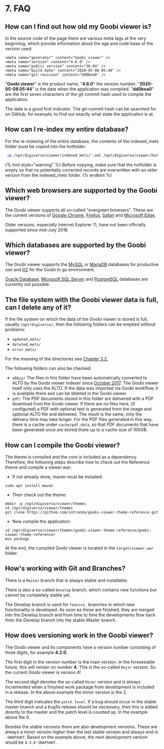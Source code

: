 # 7. FAQ

## How can I find out how old my Goobi viewer is?

In the source code of the page there are various meta tags at the very beginning, which provide information about the age and code base of the version used:

```markup
<meta name="generator" content="Goobi viewer" />
<meta name="version" content="4.6.0" />
<meta name="public version" content="20.04" />
<meta name="build date" content="2020-05-08 05:44" />
<meta name="git-revision" content="dd0bea0" />
```

"**Goobi viewer**" is the product name, "**4.6.0**" the version number. "**2020-05-08 05:44**" is the date when the application was compiled. "**dd0bea0**" are the first seven characters of the git commit hash used to compile the application. 

The date is a good first indicator. The git-commit hash can be searched for on GitHub, for example, to find out exactly what state the application is at.

## How can I re-index my entire database? 

For the re-indexing of the entire database, the contents of the indexed\_mets folder must be copied into the hotfolder:

```bash
 cp /opt/digiverso/viewer/indexed_mets/*.xml /opt/digiverso/viewer/hotfolder/ 
```

{% hint style="warning" %}
Before copying, make sure that the hotfolder is empty so that no potentially corrected records are overwritten with an older version from the indexed\_mets folder. 
{% endhint %}

## Which web browsers are supported by the Goobi viewer? 

The Goobi viewer supports all so-called "evergreen browsers". These are the current versions of [Google Chrome](https://www.google.com/chrome/), [Firefox](http://www.mozilla.org/firefox/), [Safari](http://www.apple.com/safari/) and [Microsoft Edge](https://www.microsoft.com/en-us/windows/microsoft-edge). 

Older versions, especially Internet Explorer 11, have not been officially supported since mid-July 2018. 

## Which databases are supported by the Goobi viewer? 

The Goobi viewer supports the [MySQL](https://en.wikipedia.org/wiki/MySQL) or [MariaDB](https://en.wikipedia.org/wiki/MariaDB) databases for productive use and [H2](https://en.wikipedia.org/wiki/H2_%28DBMS%29) for the Goobi to go environment. 

[Oracle Database](https://en.wikipedia.org/wiki/Oracle_Database), [Microsoft SQL Server](https://en.wikipedia.org/wiki/Microsoft_SQL_Server) and [PostgreSQL](https://en.wikipedia.org/wiki/PostgreSQL) databases are currently not possible.

## The file system with the Goobi viewer data is full, can I delete any of it?

If the file system on which the data of the Goobi viewer is stored is full, usually `/opt/digiverso/`, then the following folders can be emptied without problems:

* `updated_mets/`
* `deleted_mets/`
* `error_mets/`

For the meaning of the directories see [Chapter 3.2.](3/3.2.md)

The following folders can also be checked:

* `abbyy/`  The files in this folder have been automatically converted to ALTO by the Goobi viewer Indexer since [October 2017](https://docs.intranda.com/goobi-viewer-digests-de/2017/10#speicherverbrauch). The Goobi viewer itself only uses the ALTO. If the data was imported via Goobi workflow, it is available there and can be deleted in the Goobi viewer.
* `pdf/` The PDF documents stored in this folder are delivered with a PDF download from the Goobi viewer. If there are no files here, \(if configured\) a PDF with optional text is generated from the image and optional ALTO file and delivered. The result is the same, only the delivery time may take longer.  For the PDF files generated in this way, there is a cache under `cache/pdf.data`, so that PDF documents that have been generated once are stored there up to a cache size of 100GB.

## How can I compile the Goobi viewer?

The theme is compiled and the core is included as a dependency. Therefore, the following steps describe how to check out the Reference theme and compile a viewer.war:

* If not already done, maven must be installed: 

```text
sudo apt install maven
```

* Then check out the theme: 

```text
mkdir -p /opt/digiverso/viewer/themes
cd /opt/digiverso/viewer/themes
git clone https://github.com/intranda/goobi-viewer-theme-reference.git
```

* Now compile the application: 

```text
cd /opt/digiverso/viewer/themes(goobi-viewer-theme-reference/goobi-viewer-theme-reference/
mvn package
```

At the end, the compiled Goobi viewer is located in the `target/viewer.war` folder.

## How's working with Git and Branches?

There is a `Master` branch that is always stable and installable. 

There is also a so-called `Develop` branch, which contains new functions but cannot be completely stable yet. 

The Develop branch is used for `feature_` branches in which new functionality is developed. As soon as these are finished, they are merged into the Develop branch and from time to time the developments flow back from the Develop branch into the stable Master branch.

## How does versioning work in the Goobi viewer?

The Goobi viewer and its components have a version number consisting of three digits, for example **4.2.0**.

 The first digit in the version number is the main version. In the foreseeable future, this will remain on number **4**. This is the so-called `Major` version. So the current Goobi viewer is version 4! 

The second digit denotes the so-called `Minor` version and is always incremented when a finished work package from development is included in a release. In the above example the minor version is the 2.

The third digit indicates the `patch level`. If a bug should occur in the stable master branch and a bugfix release should be necessary, then this is added directly to the master and the patch level is counted up. In the example above the 0. 

Besides the stable versions there are also development versions. These are always a minor version higher than the last stable version and always end in `-SNAPSHOT`. Based on the example above, the next development version would be `4.3.0-SNAPSHOT`.



